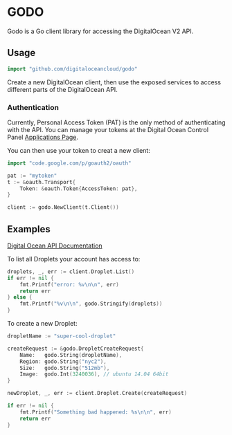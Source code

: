 # GODO

Godo is a Go client library for accessing the DigitalOcean V2 API.

## Usage

```go
import "github.com/digitaloceancloud/godo"
```

Create a new DigitalOcean client, then use the exposed services to
access different parts of the DigitalOcean API.

### Authentication

Currently, Personal Access Token (PAT) is the only method of
authenticating with the API. You can manage your tokens
at the Digital Ocean Control Panel [Applications Page](https://cloud.digitalocean.com/settings/applications).

You can then use your token to creat a new client:

```go
import "code.google.com/p/goauth2/oauth"

pat := "mytoken"
t := &oauth.Transport{
	Token: &oauth.Token{AccessToken: pat},
}

client := godo.NewClient(t.Client())
```

## Examples

[Digital Ocean API Documentation](https://developers.digitalocean.com/v2/)


To list all Droplets your account has access to:

```go
droplets, _, err := client.Droplet.List()
if err != nil {
	fmt.Printf("error: %v\n\n", err)
	return err
} else {
	fmt.Printf("%v\n\n", godo.Stringify(droplets))
}
```

To create a new Droplet:

```go
dropletName := "super-cool-droplet"

createRequest := &godo.DropletCreateRequest{
	Name:   godo.String(dropletName),
	Region: godo.String("nyc2"),
	Size:   godo.String("512mb"),
	Image:  godo.Int(3240036), // ubuntu 14.04 64bit
}

newDroplet, _, err := client.Droplet.Create(createRequest)

if err != nil {
	fmt.Printf("Something bad happened: %s\n\n", err)
	return err
}
```
